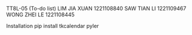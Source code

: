TT8L-05 (To-do list)
LIM JIA XUAN 1221108840
SAW TIAN LI 1221109467
WONG ZHEI LE 1221108445


Installation
pip install tkcalendar pyler 
